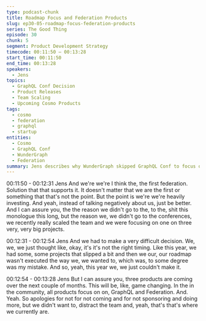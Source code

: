 ```yaml
---
type: podcast-chunk
title: Roadmap Focus and Federation Products
slug: ep30-05-roadmap-focus-federation-products
series: The Good Thing
episode: 30
chunk: 5
segment: Product Development Strategy
timecode: 00:11:50 – 00:13:28
start_time: 00:11:50
end_time: 00:13:28
speakers:
  - Jens
topics:
  - GraphQL Conf Decision
  - Product Releases
  - Team Scaling
  - Upcoming Cosmo Products
tags:
  - cosmo
  - federation
  - graphql
  - startup
entities:
  - Cosmo
  - GraphQL Conf
  - WunderGraph
  - Federation
summary: Jens describes why WunderGraph skipped GraphQL Conf to focus on major product releases and scaling the team. He teases three upcoming Cosmo products built fully around Federation.
---
```


00:11:50 - 00:12:31
Jens
And we're we're I think the, the first federation. Solution that that supports it. It doesn't matter that we are the first or something that that's not the point. But the point is we're we're heavily investing. And yeah, instead of talking negatively about us, just be better. And I can assure you, the the reason we didn't go to the, to the, shit this monologue this long, but the reason we, we didn't go to the conferences, we recently really scaled the team and we were focusing on one on three very, very big projects.

00:12:31 - 00:12:54
Jens
And we had to make a very difficult decision. We, we, we just thought like, okay, it's it's not the right timing. Like this year, we had some, some projects that slipped a bit and then we our, our roadmap wasn't executed the way we, we wanted to, which was, to some degree was my mistake. And so, yeah, this year we, we just couldn't make it.

00:12:54 - 00:13:28
Jens
But I can assure you, three products are coming over the next couple of months. This will be, like, game changing. In the in the community, all products focus on on, GraphQL and Federation. And. Yeah. So apologies for not for not coming and for not sponsoring and doing more, but we didn't want to, distract the team and, yeah, that's that's where we currently are.
